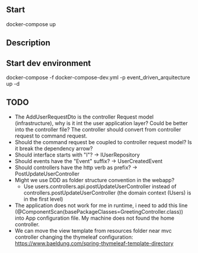 ## Start
docker-compose up

## Description

## Start dev environment
docker-compose -f docker-compose-dev.yml -p event_driven_arquitecture up -d

## TODO

- The AddUserRequestDto is the controller Request model (infrastructure), why is it int the user application layer? Could
be better into the controller file? The controller should convert from controller request to command request.
- Should the command request be coupled to controller request model? Is it break the dependency arrow?
- Should interface starts with "I"? -> IUserRepository
- Should events have the "Event" suffix? -> UserCreatedEvent
- Should controllers have the http verb as prefix? -> PostUpdateUserController
- Might we use DDD as folder structure convention in the webapp? 
  - Use users.controllers.api.postUpdateUserController instead of controllers.postUpdateUserController (the domain context (Users) is in the first level)
- The application does not work for me in runtime, i need to add this line (@ComponentScan(basePackageClasses=GreetingController.class))
into App configuration file. My machine does not found the home controller.
- We can move the view template from resources folder near mvc controller changing the thymeleaf configuration: https://www.baeldung.com/spring-thymeleaf-template-directory